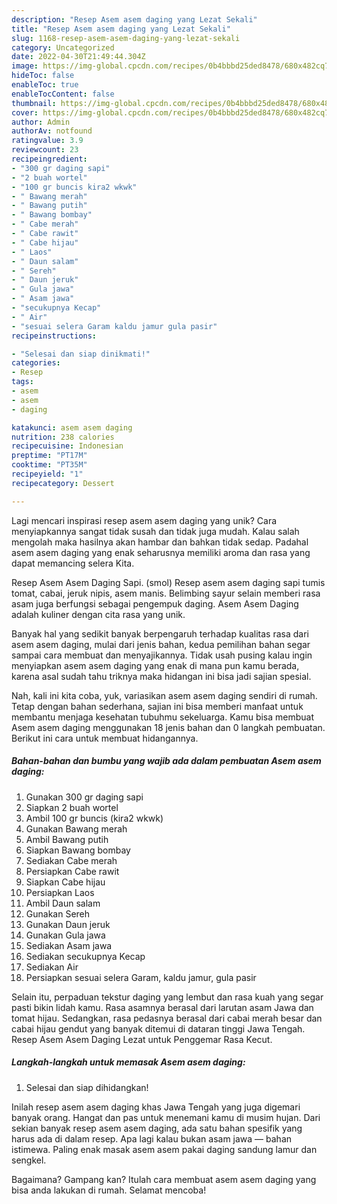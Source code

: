 ```yaml
---
description: "Resep Asem asem daging yang Lezat Sekali"
title: "Resep Asem asem daging yang Lezat Sekali"
slug: 1168-resep-asem-asem-daging-yang-lezat-sekali
category: Uncategorized
date: 2022-04-30T21:49:44.304Z
image: https://img-global.cpcdn.com/recipes/0b4bbbd25ded8478/680x482cq70/asem-asem-daging-foto-resep-utama.jpg
hideToc: false
enableToc: true
enableTocContent: false
thumbnail: https://img-global.cpcdn.com/recipes/0b4bbbd25ded8478/680x482cq70/asem-asem-daging-foto-resep-utama.jpg
cover: https://img-global.cpcdn.com/recipes/0b4bbbd25ded8478/680x482cq70/asem-asem-daging-foto-resep-utama.jpg
author: Admin
authorAv: notfound
ratingvalue: 3.9
reviewcount: 23
recipeingredient:
- "300 gr daging sapi"
- "2 buah wortel"
- "100 gr buncis kira2 wkwk"
- " Bawang merah"
- " Bawang putih"
- " Bawang bombay"
- " Cabe merah"
- " Cabe rawit"
- " Cabe hijau"
- " Laos"
- " Daun salam"
- " Sereh"
- " Daun jeruk"
- " Gula jawa"
- " Asam jawa"
- "secukupnya Kecap"
- " Air"
- "sesuai selera Garam kaldu jamur gula pasir"
recipeinstructions:

- "Selesai dan siap dinikmati!"
categories:
- Resep
tags:
- asem
- asem
- daging

katakunci: asem asem daging 
nutrition: 238 calories
recipecuisine: Indonesian
preptime: "PT17M"
cooktime: "PT35M"
recipeyield: "1"
recipecategory: Dessert

---
```





Lagi mencari inspirasi resep asem asem daging yang unik? Cara menyiapkannya sangat tidak susah dan tidak juga mudah. Kalau salah mengolah maka hasilnya akan hambar dan bahkan tidak sedap. Padahal asem asem daging yang enak seharusnya memiliki aroma dan rasa yang dapat memancing selera Kita.





Resep Asem Asem Daging Sapi. (smol) Resep asem asem daging sapi tumis tomat, cabai, jeruk nipis, asem manis. Belimbing sayur selain memberi rasa asam juga berfungsi sebagai pengempuk daging. Asem Asem Daging adalah kuliner dengan cita rasa yang unik.

Banyak hal yang sedikit banyak berpengaruh terhadap kualitas rasa dari asem asem daging, mulai dari jenis bahan, kedua pemilihan bahan segar sampai cara membuat dan menyajikannya. Tidak usah pusing kalau ingin menyiapkan asem asem daging yang enak di mana pun kamu berada, karena asal sudah tahu triknya maka hidangan ini bisa jadi sajian spesial.






Nah, kali ini kita coba, yuk, variasikan asem asem daging sendiri di rumah. Tetap dengan bahan sederhana, sajian ini bisa memberi manfaat untuk membantu menjaga kesehatan tubuhmu sekeluarga. Kamu bisa membuat Asem asem daging menggunakan 18 jenis bahan dan 0 langkah pembuatan. Berikut ini cara untuk membuat hidangannya.

<!--inarticleads1-->

##### Bahan-bahan dan bumbu yang wajib ada dalam pembuatan Asem asem daging:

1. Gunakan 300 gr daging sapi
1. Siapkan 2 buah wortel
1. Ambil 100 gr buncis (kira2 wkwk)
1. Gunakan  Bawang merah
1. Ambil  Bawang putih
1. Siapkan  Bawang bombay
1. Sediakan  Cabe merah
1. Persiapkan  Cabe rawit
1. Siapkan  Cabe hijau
1. Persiapkan  Laos
1. Ambil  Daun salam
1. Gunakan  Sereh
1. Gunakan  Daun jeruk
1. Gunakan  Gula jawa
1. Sediakan  Asam jawa
1. Sediakan secukupnya Kecap
1. Sediakan  Air
1. Persiapkan sesuai selera Garam, kaldu jamur, gula pasir


Selain itu, perpaduan tekstur daging yang lembut dan rasa kuah yang segar pasti bikin lidah kamu. Rasa asamnya berasal dari larutan asam Jawa dan tomat hijau. Sedangkan, rasa pedasnya berasal dari cabai merah besar dan cabai hijau gendut yang banyak ditemui di dataran tinggi Jawa Tengah. Resep Asem Asem Daging Lezat untuk Penggemar Rasa Kecut. 

<!--inarticleads2-->

##### Langkah-langkah untuk memasak Asem asem daging:


1. Selesai dan siap dihidangkan!

Inilah resep asem asem daging khas Jawa Tengah yang juga digemari banyak orang. Hangat dan pas untuk menemani kamu di musim hujan. Dari sekian banyak resep asem asem daging, ada satu bahan spesifik yang harus ada di dalam resep. Apa lagi kalau bukan asam jawa — bahan istimewa. Paling enak masak asem asem pakai daging sandung lamur dan sengkel. 

Bagaimana? Gampang kan? Itulah cara membuat asem asem daging yang bisa anda lakukan di rumah. Selamat mencoba!
